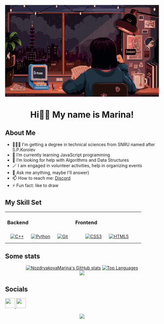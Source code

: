 <div align="center">
<img img height="300" width="600" src="https://github.com/NozdryakovaMarina/nozdryakovamarina/blob/main/assets/header.gif" alt="Title image">
</div>
 
<h1 align="center">Hi👋🏻 My name is Marina!</h1>

## About Me
- 👨🏻‍💻 I'm getting a degree in technical sciences from SNRU named after S.P.Korolev 
- 🌱 I’m currently learning JavaScript programming
- 🤔 I’m looking for help with Algorithms and Data Structures
- 🪄 I am engaged in volunteer activities, help in organizing events
- 💬 Ask me anything, maybe I'll answer)
- 📫 How to reach me: [Discord](https://discord.com/users/nomaari)
- ⚡ Fun fact: like to draw


## My Skill Set  

<table><tr><td valign="top" width="50%">

### Backend  
<div align="center">  
<a href="https://www.cplusplus.com/" target="_blank"><img style="margin: 10px" src="https://profilinator.rishav.dev/skills-assets/cplusplus-original.svg" alt="C++" height="50" /></a>  
<a href="https://www.python.org/" target="_blank"><img style="margin: 10px" src="https://profilinator.rishav.dev/skills-assets/python-original.svg" alt="Python" height="50" /></a>  
<a href="https://github.com/" target="_blank"><img style="margin: 10px" src="https://profilinator.rishav.dev/skills-assets/git-scm-icon.svg" alt="Git" height="50" /></a>  
</div>

</td><td valign="top" width="50%">

### Frontend  
<div align="center">  
<a href="https://www.w3schools.com/css/" target="_blank"><img style="margin: 10px" src="https://profilinator.rishav.dev/skills-assets/css3-original-wordmark.svg" alt="CSS3" height="50" /></a>  
<a href="https://en.wikipedia.org/wiki/HTML5" target="_blank"><img style="margin: 10px" src="https://profilinator.rishav.dev/skills-assets/html5-original-wordmark.svg" alt="HTML5" height="50" /></a>  
</div>

</td></tr></table>

<!-- ## Skills
<p align="left"> <a href="https://docs.microsoft.com/en-us/cpp/?view=msvc-170" target="_blank" rel="noreferrer"><img src="https://raw.githubusercontent.com/danielcranney/readme-generator/main/public/icons/skills/cplusplus-colored.svg" width="36" height="36" alt="C++" /></a><a href="https://www.python.org/" target="_blank" rel="noreferrer"><img src="https://raw.githubusercontent.com/danielcranney/readme-generator/main/public/icons/skills/python-colored.svg" width="36" height="36" alt="Python" /></a><a href="https://git-scm.com/" target="_blank" rel="noreferrer"><img src="https://raw.githubusercontent.com/danielcranney/readme-generator/main/public/icons/skills/git-colored.svg" width="36" height="36" alt="Git" /></a><a href="https://code.visualstudio.com/" target="_blank" rel="noreferrer"><img src="https://raw.githubusercontent.com/danielcranney/readme-generator/main/public/icons/skills/visualstudiocode.svg" width="36" height="36" alt="VS Code" /></a><a href="https://www.w3.org/TR/CSS/#css" target="_blank" rel="noreferrer"><img src="https://raw.githubusercontent.com/danielcranney/readme-generator/main/public/icons/skills/css3-colored.svg" width="36" height="36" alt="CSS3" /></a><a href="https://developer.mozilla.org/en-US/docs/Glossary/HTML5" target="_blank" rel="noreferrer"><img src="https://raw.githubusercontent.com/danielcranney/readme-generator/main/public/icons/skills/html5-colored.svg" width="36" height="36" alt="HTML5" /></a> </p> -->

## Some stats

<div align="center"> 
  <a href="http://www.github.com/NozdryakovaMarina"> <img height="215" src="https://github-readme-stats.vercel.app/api?username=NozdryakovaMarina&show_icons=true&count_private=true&hide_border=true&icon_color=ef4444&bg_color=00000000&title_color=ef4444&text_color=facc15" alt="NozdryakovaMarina's GitHub stats" /></a>
  <a href="https://github.com/NozdryakovaMarina" align="left"><img height="215" src="https://github-readme-stats.vercel.app/api/top-langs/?username=NozdryakovaMarina&langs_count=5&title_color=ef4444&text_color=facc15&bg_color=00000000&hide_border=true&locale=en&custom_title=Top%20%Languages" alt="Top Languages" /></a> 
</div>

<div align="center"> 
  <a href="http://www.github.com/NozdryakovaMarina"><img height="230"src="https://github-readme-streak-stats.herokuapp.com/?user=NozdryakovaMarina&stroke=facc15&background=00000000&ring=ef4444&fire=ef4444&currStreakNum=facc15&currStreakLabel=ef4444&sideNums=facc15&sideLabels=facc15&dates=facc15&hide_border=true" /></a>
</div>

## Socials

<p align="left"> <a href="https://discord.com/users/nomaari" target="_blank" rel="noreferrer"> <picture> <source media="(prefers-color-scheme: dark)" srcset="https://raw.githubusercontent.com/danielcranney/readme-generator/main/public/icons/socials/discord-dark.svg" /> <source media="(prefers-color-scheme: light)" srcset="https://raw.githubusercontent.com/danielcranney/readme-generator/main/public/icons/socials/discord.svg" /> <img src="https://raw.githubusercontent.com/danielcranney/readme-generator/main/public/icons/socials/discord.svg" width="32" height="32" /> </picture> </a> <a href="https://www.github.com/NozdryakovaMarina" target="_blank" rel="noreferrer"> <picture> <source media="(prefers-color-scheme: dark)" srcset="https://raw.githubusercontent.com/danielcranney/readme-generator/main/public/icons/socials/github-dark.svg" /> <source media="(prefers-color-scheme: light)" srcset="https://raw.githubusercontent.com/danielcranney/readme-generator/main/public/icons/socials/github.svg" /> <img src="https://raw.githubusercontent.com/danielcranney/readme-generator/main/public/icons/socials/github.svg" width="32" height="32" /> </picture> </a></p> 

<div align="center">
<img src="https://komarev.com/ghpvc/?username=NozdryakovaMarina&color=dc143c&style=for-the-badge" align="center" />
</div>  